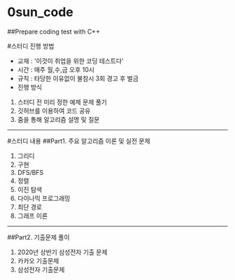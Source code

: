 # 0sun_code

##Prepare coding test with C++



#스터디 진행 방법
- 교재 : '이것이 취업을 위한 코딩 테스트다'
- 시간 : 매주 월,수,금 오후 10시
- 규칙 : 타당한 이유없이 불참시 3회 경고 후 벌금
- 진행 방식
1. 스터디 전 미리 정한 예제 문제 풀기
2. 깃허브를 이용하여 코드 공유
3. 줌을 통해 알고리즘 설명 및 질문
-----
#스터디 내용
##Part1. 주요 알고리즘 이론 및 실전 문제
01. 그리디
02. 구현
03. DFS/BFS
04. 정렬
05. 이진 탐색
06. 다이나믹 프로그래밍
07. 최단 경로
08. 그래프 이론
-----
##Part2. 기출문제 풀이
01. 2020년 상반기 삼성전자 기출 문제
02. 카카오 기출문제
03. 삼성전자 기출문제

